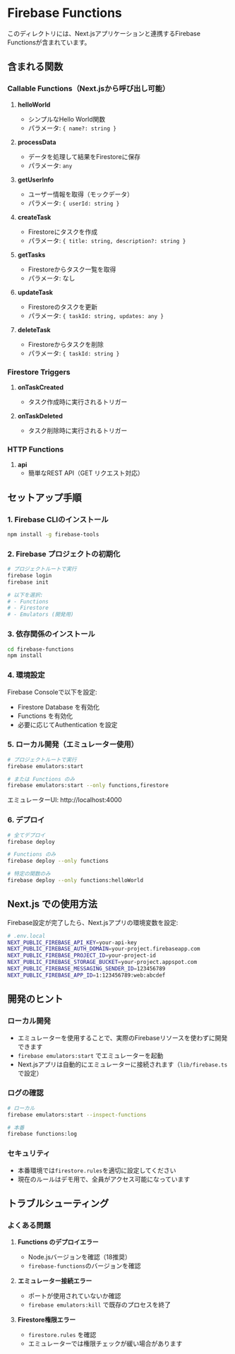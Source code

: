# Firebase Functions

このディレクトリには、Next.jsアプリケーションと連携するFirebase Functionsが含まれています。

## 含まれる関数

### Callable Functions（Next.jsから呼び出し可能）

1. **helloWorld**
   - シンプルなHello World関数
   - パラメータ: `{ name?: string }`

2. **processData**
   - データを処理して結果をFirestoreに保存
   - パラメータ: `any`

3. **getUserInfo**
   - ユーザー情報を取得（モックデータ）
   - パラメータ: `{ userId: string }`

4. **createTask**
   - Firestoreにタスクを作成
   - パラメータ: `{ title: string, description?: string }`

5. **getTasks**
   - Firestoreからタスク一覧を取得
   - パラメータ: なし

6. **updateTask**
   - Firestoreのタスクを更新
   - パラメータ: `{ taskId: string, updates: any }`

7. **deleteTask**
   - Firestoreからタスクを削除
   - パラメータ: `{ taskId: string }`

### Firestore Triggers

1. **onTaskCreated**
   - タスク作成時に実行されるトリガー

2. **onTaskDeleted**
   - タスク削除時に実行されるトリガー

### HTTP Functions

1. **api**
   - 簡単なREST API（GET リクエスト対応）

## セットアップ手順

### 1. Firebase CLIのインストール

```bash
npm install -g firebase-tools
```

### 2. Firebase プロジェクトの初期化

```bash
# プロジェクトルートで実行
firebase login
firebase init

# 以下を選択:
# - Functions
# - Firestore
# - Emulators (開発用)
```

### 3. 依存関係のインストール

```bash
cd firebase-functions
npm install
```

### 4. 環境設定

Firebase Consoleで以下を設定:
- Firestore Database を有効化
- Functions を有効化
- 必要に応じてAuthentication を設定

### 5. ローカル開発（エミュレーター使用）

```bash
# プロジェクトルートで実行
firebase emulators:start

# または Functions のみ
firebase emulators:start --only functions,firestore
```

エミュレーターUI: http://localhost:4000

### 6. デプロイ

```bash
# 全てデプロイ
firebase deploy

# Functions のみ
firebase deploy --only functions

# 特定の関数のみ
firebase deploy --only functions:helloWorld
```

## Next.js での使用方法

Firebase設定が完了したら、Next.jsアプリの環境変数を設定:

```bash
# .env.local
NEXT_PUBLIC_FIREBASE_API_KEY=your-api-key
NEXT_PUBLIC_FIREBASE_AUTH_DOMAIN=your-project.firebaseapp.com
NEXT_PUBLIC_FIREBASE_PROJECT_ID=your-project-id
NEXT_PUBLIC_FIREBASE_STORAGE_BUCKET=your-project.appspot.com
NEXT_PUBLIC_FIREBASE_MESSAGING_SENDER_ID=123456789
NEXT_PUBLIC_FIREBASE_APP_ID=1:123456789:web:abcdef
```

## 開発のヒント

### ローカル開発
- エミュレーターを使用することで、実際のFirebaseリソースを使わずに開発できます
- `firebase emulators:start` でエミュレーターを起動
- Next.jsアプリは自動的にエミュレーターに接続されます（`lib/firebase.ts`で設定）

### ログの確認
```bash
# ローカル
firebase emulators:start --inspect-functions

# 本番
firebase functions:log
```

### セキュリティ
- 本番環境では`firestore.rules`を適切に設定してください
- 現在のルールはデモ用で、全員がアクセス可能になっています

## トラブルシューティング

### よくある問題

1. **Functions のデプロイエラー**
   - Node.jsバージョンを確認（18推奨）
   - `firebase-functions`のバージョンを確認

2. **エミュレーター接続エラー**
   - ポートが使用されていないか確認
   - `firebase emulators:kill` で既存のプロセスを終了

3. **Firestore権限エラー**
   - `firestore.rules` を確認
   - エミュレーターでは権限チェックが緩い場合があります

